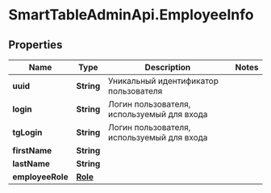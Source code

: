 # SmartTableAdminApi.EmployeeInfo

## Properties

Name | Type | Description | Notes
------------ | ------------- | ------------- | -------------
**uuid** | **String** | Уникальный идентификатор пользователя | 
**login** | **String** | Логин пользователя, используемый для входа | 
**tgLogin** | **String** | Логин пользователя, используемый для входа | 
**firstName** | **String** |  | 
**lastName** | **String** |  | 
**employeeRole** | [**Role**](Role.md) |  | 


